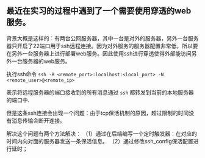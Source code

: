 ## 最近在实习的过程中遇到了一个需要使用穿透的web服务。
背景大概是这样的：有两台公网服务器，其中一台是对外的服务器，另外一台服务器只开启了22端口用于ssh远程连接。因为对外服务的服务器配置非常低，所以要在另外一台服务器上进行部署web服务。因此使用ssh进行穿透使得外部能访问另外一台服务器的web服务。

执行ssh命令 `ssh -R <remote_port>:localhost:<local_port> -N <remote_user>@<remote_ip>` 

表示将远程服务器的端口接收到的所有消息通过 `ssh` 都转发到当前的本地服务器的端口中.

但是这条ssh连接会出现一个问题：由于tcp保活机制的原因，超过限制的时间没有消息传输会断开连接。

解决这个问题有两个方法解决：
（1）通过在后端编写一个定时触发器：在对应的时间内向对面的服务器发送一条保活信息。
（2）通过修改ssh_config保活配置进行延时；